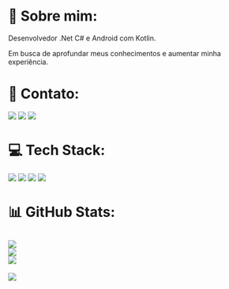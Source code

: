 # 💫 Sobre mim:

Desenvolvedor .Net C# e Android com Kotlin.

Em busca de aprofundar meus conhecimentos e aumentar minha experiência.

# 📧 Contato:

<a href="mailto:vitorlopescav@hotmail.com"><img src="https://img.shields.io/badge/Gmail-D14836?style=for-the-badge&logo=gmail&logoColor=white"/><a/>
<a href="https://www.linkedin.com/in/lopes-vitor/"><img src="https://img.shields.io/badge/LinkedIn-0077B5?style=for-the-badge&logo=linkedin&logoColor=white"/><a/>
<a href="https://wa.me/+5515998471704"><img src="https://img.shields.io/badge/WhatsApp-25D366?style=for-the-badge&logo=whatsapp&logoColor=white"/><a/>

# 💻 Tech Stack:

<img src="https://img.shields.io/badge/Android-3DDC84?style=for-the-badge&logo=android&logoColor=white"/> <img src="https://img.shields.io/badge/Kotlin-0095D5?&style=for-the-badge&logo=kotlin&logoColor=white"/>
<img src="https://img.shields.io/badge/Android_Studio-3DDC84?style=for-the-badge&logo=android-studio&logoColor=white"/>
<img src="https://img.shields.io/badge/GitHub-100000?style=for-the-badge&logo=github&logoColor=white"/>

# 📊 GitHub Stats:
![](https://github-readme-stats.vercel.app/api?username=Lopes-Vitor&theme=default&hide_border=false&include_all_commits=true&count_private=true)<br/>
![](https://github-readme-streak-stats.herokuapp.com/?user=Lopes-Vitor&theme=default&hide_border=false)<br/>
![](https://github-readme-stats.vercel.app/api/top-langs/?username=Lopes-Vitor&theme=default&hide_border=false&include_all_commits=true&count_private=true&layout=compact)
---
[![](https://visitcount.itsvg.in/api?id=Lopes-Vitor&label=Profile%20Views&color=0&icon=5&pretty=false)](https://visitcount.itsvg.in)
